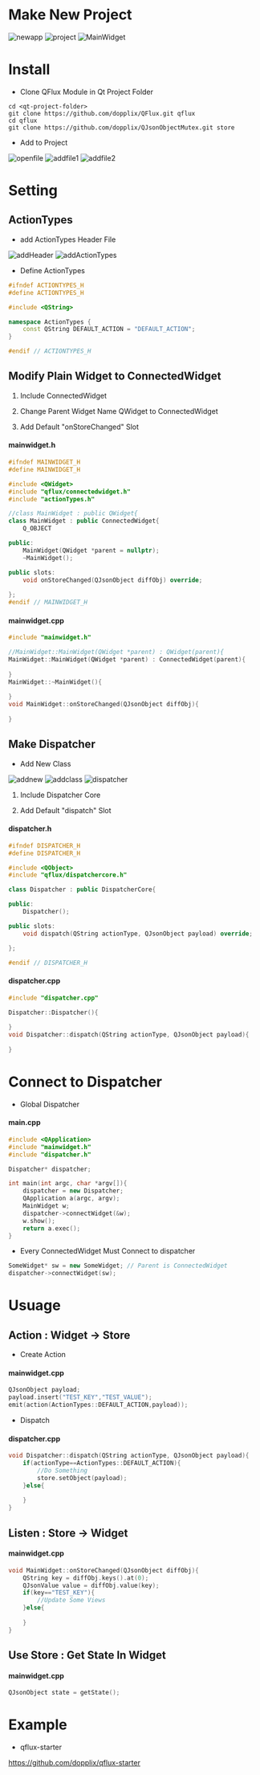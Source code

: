 # Make New Project

![newapp](https://user-images.githubusercontent.com/31100072/88888672-bb17db00-d279-11ea-8906-fc43e07637fe.PNG)
![project](https://user-images.githubusercontent.com/31100072/88888683-be12cb80-d279-11ea-922e-ecfc72d0000b.PNG)
![MainWidget](https://user-images.githubusercontent.com/31100072/88888690-c1a65280-d279-11ea-9c5f-0e3814a49370.PNG)

# Install

- Clone QFlux Module in Qt Project Folder

```
cd <qt-project-folder>
git clone https://github.com/dopplix/QFlux.git qflux
cd qflux
git clone https://github.com/dopplix/QJsonObjectMutex.git store
```

- Add to Project

![openfile](https://user-images.githubusercontent.com/31100072/88888794-f0242d80-d279-11ea-8fe5-d401079ee237.png)
![addfile1](https://user-images.githubusercontent.com/31100072/88910285-389e1400-d297-11ea-808a-1b5caae927dc.PNG)
![addfile2](https://user-images.githubusercontent.com/31100072/88910355-55d2e280-d297-11ea-92c1-a579354ea9f4.PNG)

# Setting

## ActionTypes

- add ActionTypes Header File

![addHeader](https://user-images.githubusercontent.com/31100072/88890280-5ca02c00-d27c-11ea-95db-64788fdf69c9.PNG)
![addActionTypes](https://user-images.githubusercontent.com/31100072/88890403-8c4f3400-d27c-11ea-9816-0f08708f0157.PNG)

- Define ActionTypes

```cpp
#ifndef ACTIONTYPES_H
#define ACTIONTYPES_H

#include <QString>

namespace ActionTypes {
    const QString DEFAULT_ACTION = "DEFAULT_ACTION";
}

#endif // ACTIONTYPES_H
```

## Modify Plain Widget to ConnectedWidget

1. Include ConnectedWidget

2. Change Parent Widget Name
    QWidget to ConnectedWidget

3. Add Default "onStoreChanged" Slot

#### mainwidget.h
```cpp
#ifndef MAINWIDGET_H
#define MAINWIDGET_H

#include <QWidget>
#include "qflux/connectedwidget.h"
#include "actionTypes.h"

//class MainWidget : public QWidget{
class MainWidget : public ConnectedWidget{
    Q_OBJECT

public:
    MainWidget(QWidget *parent = nullptr);
    ~MainWidget();

public slots:
    void onStoreChanged(QJsonObject diffObj) override;
    
};
#endif // MAINWIDGET_H
```

#### mainwidget.cpp
```cpp
#include "mainwidget.h"

//MainWidget::MainWidget(QWidget *parent) : QWidget(parent){
MainWidget::MainWidget(QWidget *parent) : ConnectedWidget(parent){
    
}
MainWidget::~MainWidget(){
    
}
void MainWidget::onStoreChanged(QJsonObject diffObj){
    
}
```

## Make Dispatcher

- Add New Class

![addnew](https://user-images.githubusercontent.com/31100072/88888887-19dd5480-d27a-11ea-9ef9-3daf72e0ce98.png)
![addclass](https://user-images.githubusercontent.com/31100072/88888949-3e393100-d27a-11ea-82c5-472af7269249.PNG)
![dispatcher](https://user-images.githubusercontent.com/31100072/88888897-206bcc00-d27a-11ea-8ab0-96d2fb2cc23f.PNG)

1. Include Dispatcher Core

2. Add Default "dispatch" Slot

#### dispatcher.h
```cpp
#ifndef DISPATCHER_H
#define DISPATCHER_H

#include <QObject>
#include "qflux/dispatchercore.h"

class Dispatcher : public DispatcherCore{

public:
    Dispatcher();

public slots:
    void dispatch(QString actionType, QJsonObject payload) override;

};

#endif // DISPATCHER_H
```

#### dispatcher.cpp
```cpp
#include "dispatcher.cpp"

Dispatcher::Dispatcher(){
    
}
void Dispatcher::dispatch(QString actionType, QJsonObject payload){
    
}
```

# Connect to Dispatcher

- Global Dispatcher

#### main.cpp
```cpp
#include <QApplication>
#include "mainwidget.h"
#include "dispatcher.h"

Dispatcher* dispatcher;

int main(int argc, char *argv[]){
    dispatcher = new Dispatcher;
    QApplication a(argc, argv);
    MainWidget w;
    dispatcher->connectWidget(&w);
    w.show();
    return a.exec();
}
```

- Every ConnectedWidget Must Connect to dispatcher

```cpp
SomeWidget* sw = new SomeWidget; // Parent is ConnectedWidget
dispatcher->connectWidget(sw);
```

# Usuage

## Action : Widget -> Store

- Create Action

#### mainwidget.cpp
```cpp
QJsonObject payload;
payload.insert("TEST_KEY","TEST_VALUE");
emit(action(ActionTypes::DEFAULT_ACTION,payload));
```    

- Dispatch

#### dispatcher.cpp
```cpp
void Dispatcher::dispatch(QString actionType, QJsonObject payload){
    if(actionType==ActionTypes::DEFAULT_ACTION){
        //Do Something
        store.setObject(payload);
    }else{
        
    }
}
```

## Listen : Store -> Widget

#### mainwidget.cpp
```cpp
void MainWidget::onStoreChanged(QJsonObject diffObj){
    QString key = diffObj.keys().at(0);
    QJsonValue value = diffObj.value(key);
    if(key=="TEST_KEY"){
        //Update Some Views
    }else{
        
    }
}
```

## Use Store : Get State In Widget

#### mainwidget.cpp
```cpp
QJsonObject state = getState();
```

# Example

- qflux-starter

https://github.com/dopplix/qflux-starter
